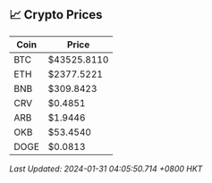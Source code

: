 ## 📈 Crypto Prices

| Coin | Price |
| ---- | ----- |
| BTC | $43525.8110 |
| ETH | $2377.5221 |
| BNB | $309.8423 |
| CRV | $0.4851 |
| ARB | $1.9446 |
| OKB | $53.4540 |
| DOGE | $0.0813 |

_Last Updated: 2024-01-31 04:05:50.714 +0800 HKT_